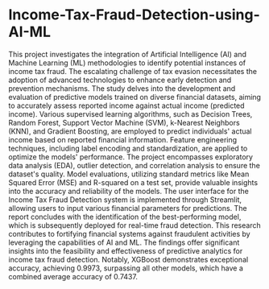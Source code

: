 # Income-Tax-Fraud-Detection-using-AI-ML

This project investigates the integration of Artificial Intelligence (AI) and Machine 
Learning (ML) methodologies to identify potential instances of income tax fraud. The 
escalating challenge of tax evasion necessitates the adoption of advanced technologies to 
enhance early detection and prevention mechanisms. The study delves into the 
development and evaluation of predictive models trained on diverse financial datasets, 
aiming to accurately assess reported income against actual income (predicted income).
Various supervised learning algorithms, such as Decision Trees, Random Forest, Support 
Vector Machine (SVM), k-Nearest Neighbors (KNN), and Gradient Boosting, are 
employed to predict individuals' actual income based on reported financial information. 
Feature engineering techniques, including label encoding and standardization, are applied 
to optimize the models' performance.
The project encompasses exploratory data analysis (EDA), outlier detection, and 
correlation analysis to ensure the dataset's quality. Model evaluations, utilizing standard 
metrics like Mean Squared Error (MSE) and R-squared on a test set, provide valuable 
insights into the accuracy and reliability of the models.
The user interface for the Income Tax Fraud Detection system is implemented through 
Streamlit, allowing users to input various financial parameters for predictions. The report 
concludes with the identification of the best-performing model, which is subsequently 
deployed for real-time fraud detection.
This research contributes to fortifying financial systems against fraudulent activities by 
leveraging the capabilities of AI and ML. The findings offer significant insights into the 
feasibility and effectiveness of predictive analytics for income tax fraud detection. 
Notably, XGBoost demonstrates exceptional accuracy, achieving 0.9973, surpassing all 
other models, which have a combined average accuracy of 0.7437.
